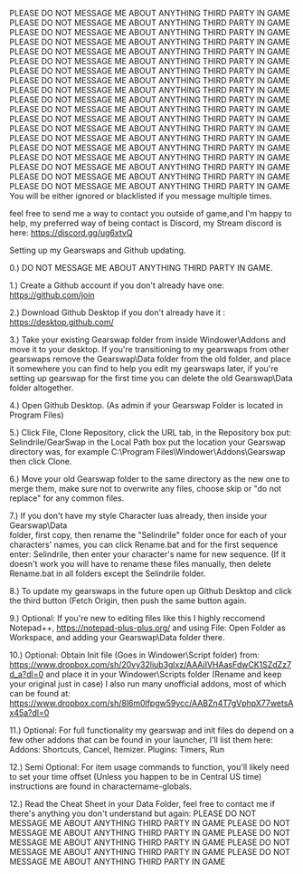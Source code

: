PLEASE DO NOT MESSAGE ME ABOUT ANYTHING THIRD PARTY IN GAME
PLEASE DO NOT MESSAGE ME ABOUT ANYTHING THIRD PARTY IN GAME
PLEASE DO NOT MESSAGE ME ABOUT ANYTHING THIRD PARTY IN GAME
PLEASE DO NOT MESSAGE ME ABOUT ANYTHING THIRD PARTY IN GAME
PLEASE DO NOT MESSAGE ME ABOUT ANYTHING THIRD PARTY IN GAME
PLEASE DO NOT MESSAGE ME ABOUT ANYTHING THIRD PARTY IN GAME
PLEASE DO NOT MESSAGE ME ABOUT ANYTHING THIRD PARTY IN GAME
PLEASE DO NOT MESSAGE ME ABOUT ANYTHING THIRD PARTY IN GAME
PLEASE DO NOT MESSAGE ME ABOUT ANYTHING THIRD PARTY IN GAME
PLEASE DO NOT MESSAGE ME ABOUT ANYTHING THIRD PARTY IN GAME
PLEASE DO NOT MESSAGE ME ABOUT ANYTHING THIRD PARTY IN GAME
PLEASE DO NOT MESSAGE ME ABOUT ANYTHING THIRD PARTY IN GAME
PLEASE DO NOT MESSAGE ME ABOUT ANYTHING THIRD PARTY IN GAME
PLEASE DO NOT MESSAGE ME ABOUT ANYTHING THIRD PARTY IN GAME
PLEASE DO NOT MESSAGE ME ABOUT ANYTHING THIRD PARTY IN GAME
PLEASE DO NOT MESSAGE ME ABOUT ANYTHING THIRD PARTY IN GAME
PLEASE DO NOT MESSAGE ME ABOUT ANYTHING THIRD PARTY IN GAME
PLEASE DO NOT MESSAGE ME ABOUT ANYTHING THIRD PARTY IN GAME
PLEASE DO NOT MESSAGE ME ABOUT ANYTHING THIRD PARTY IN GAME
You will be either ignored or blacklisted if you message multiple times.

feel free to send me a way to contact you outside of game,and I'm happy to help, my preferred way of being contact is Discord, my Stream discord is here: https://discord.gg/ug6xtvQ

Setting up my Gearswaps and Github updating.

0.) DO NOT MESSAGE ME ABOUT ANYTHING THIRD PARTY IN GAME.

1.) Create a Github account if you don't already have one: https://github.com/join

2.) Download Github Desktop if you don't already have it : https://desktop.github.com/

3.) Take your existing Gearswap folder from inside Windower\Addons and move it to your desktop.
    If you're transitioning to my gearswaps from other gearswaps remove the Gearswap\Data folder
    from the old folder, and place it somewhere you can find to help you edit my gearswaps later, if
    you're setting up gearswap for the first time you can delete the old Gearswap\Data folder
    altogether.
    
4.) Open Github Desktop. (As admin if your Gearswap Folder is located in Program Files)

5.) Click File, Clone Repository, click the URL tab, in the Repository box put: Selindrile/GearSwap
    in the Local Path box put the location your Gearswap directory was, for example
    C:\Program Files\Windower\Addons\Gearswap           then click Clone.
    
6.) Move your old Gearswap folder to the same directory as the new one to merge them,
    make sure not to overwrite any files, choose skip or "do not replace" for any common files.

7.) If you don't have my style Character luas already, then inside your Gearswap\Data\
	folder, first copy, then rename the "Selindrile" folder once for each of your
	characters' names, you can click Rename.bat and for the first sequence enter:
	Selindrile, then enter your character's name for new sequence. (If it doesn't work
	you will have to rename these files manually, then delete Rename.bat in all folders
	except the Selindrile folder.
	

8.) To update my gearswaps in the future open up Github Desktop and click the third button (Fetch Origin, then
    push the same button again.
	
9.) Optional: If you're new to editing files like this I highly reccomend Notepad++, https://notepad-plus-plus.org/
    and using File: Open Folder as Workspace, and adding your Gearswap\Data folder there.
  
10.) Optional: Obtain Init file (Goes in Windower\Script folder) from:
    https://www.dropbox.com/sh/20vy32liub3glxz/AAAiIVHAasFdwCK1SZdZz7d_a?dl=0
	and place it in your Windower\Scripts folder (Rename and keep your
	original just in case) I also run many unofficial addons, most of which can be found at:
	https://www.dropbox.com/sh/8l6m0lfpgw59ycc/AABZn4T7gVphpX77wetsAx45a?dl=0
    
11.) Optional: For full functionality my gearswap and init files do depend on a few other addons that can
    be found in your launcher, I'll list them here: Addons: Shortcuts, Cancel, Itemizer. Plugins: Timers, Run

12.) Semi Optional: For item usage commands to function, you'll likely need to set your time offset (Unless you happen to be in Central 	US time) instructions are found in charactername-globals.

12.) Read the Cheat Sheet in your Data Folder, feel free to contact me if there's anything you don't understand but again:
PLEASE DO NOT MESSAGE ME ABOUT ANYTHING THIRD PARTY IN GAME
PLEASE DO NOT MESSAGE ME ABOUT ANYTHING THIRD PARTY IN GAME
PLEASE DO NOT MESSAGE ME ABOUT ANYTHING THIRD PARTY IN GAME
PLEASE DO NOT MESSAGE ME ABOUT ANYTHING THIRD PARTY IN GAME
PLEASE DO NOT MESSAGE ME ABOUT ANYTHING THIRD PARTY IN GAME
